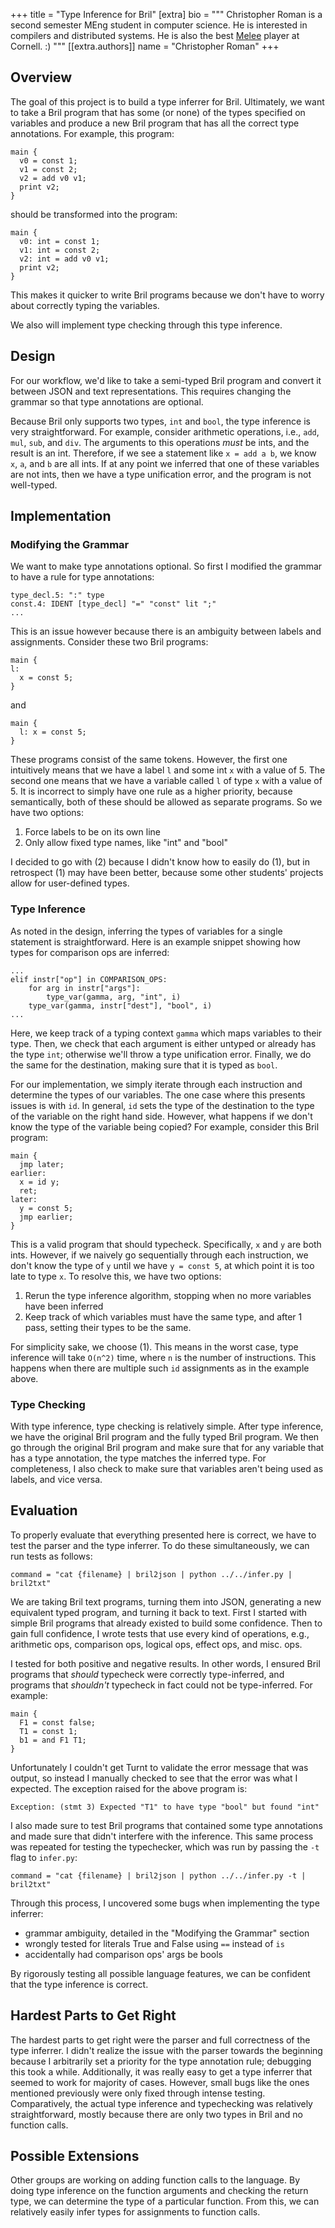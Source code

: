 +++
title = "Type Inference for Bril"
[extra]
bio = """
  Christopher Roman is a second semester MEng student in computer science. He is interested in compilers and distributed systems. He is also the best [Melee](https://en.wikipedia.org/wiki/Super_Smash_Bros._Melee) player at Cornell. :)
"""
[[extra.authors]]
name = "Christopher Roman"
+++

## Overview
The goal of this project is to build a type inferrer for Bril. Ultimately, we want to
take a Bril program that has some (or none) of the types specified on variables
and produce a new Bril program that has all the correct type annotations.
For example, this program:
```
main {
  v0 = const 1;
  v1 = const 2;
  v2 = add v0 v1;
  print v2;
}
```
should be transformed into the program:
```
main {
  v0: int = const 1;
  v1: int = const 2;
  v2: int = add v0 v1;
  print v2;
}
```
This makes it quicker to write Bril programs because we don't have
to worry about correctly typing the variables.

We also will implement type checking through this type inference.

## Design
For our workflow, we'd like to take a semi-typed Bril program and convert it
between JSON and text representations. This requires changing the grammar so
that type annotations are optional.

Because Bril only supports two types, `int` and `bool`, the type inference is
very straightforward. For example, consider arithmetic operations, i.e.,
`add`, `mul`, `sub`, and `div`. The arguments to this operations *must* be ints,
and the result is an int. Therefore, if we see a statement like `x = add a b`,
we know `x`, `a`, and `b` are all ints. If at any point we inferred that one
of these variables are not ints, then we have a type unification error, and the
program is not well-typed.

## Implementation

### Modifying the Grammar
We want to make type annotations optional. So first I modified the grammar to
have a rule for type annotations:
```
type_decl.5: ":" type
const.4: IDENT [type_decl] "=" "const" lit ";"
...
```
This is an issue however because there is an ambiguity between labels and
assignments. Consider these two Bril programs:
```
main {
l:
  x = const 5;
}
```
and
```
main {
  l: x = const 5;
}
```
These programs consist of the same tokens. However, the first one intuitively
means that we have a label `l` and some int `x` with a value of 5. The second
one means that we have a variable called `l` of type `x` with a value of 5.
It is incorrect to simply have one rule as a higher priority, because
semantically, both of these should be allowed as separate programs. So we have
two options:
1. Force labels to be on its own line
2. Only allow fixed type names, like "int" and "bool"

I decided to go with (2) because I didn't know how to easily do (1), but in
retrospect (1) may have been better, because some other students' projects
allow for user-defined types.

### Type Inference
As noted in the design, inferring the types of variables for a single statement
is straightforward. Here is an example snippet showing how types for comparison
ops are inferred:
```
...
elif instr["op"] in COMPARISON_OPS:
    for arg in instr["args"]:
        type_var(gamma, arg, "int", i)
    type_var(gamma, instr["dest"], "bool", i)
...
```
Here, we keep track of a typing context `gamma` which maps variables to their
type. Then, we check that each argument is either untyped or already has the
type `int`; otherwise we'll throw a type unification error. Finally, we do
the same for the destination, making sure that it is typed as `bool`.

For our implementation, we simply iterate through each instruction and determine
the types of our variables. The one case where this presents issues is with
`id`. In general, `id` sets the type of the destination to the type of the
variable on the right hand side. However, what happens if we don't know the type
of the variable being copied? For example, consider this Bril program:
```
main {
  jmp later;
earlier:
  x = id y;
  ret;
later:
  y = const 5;
  jmp earlier;
}
```
This is a valid program that should typecheck. Specifically, `x` and `y` are
both ints. However, if we naively go sequentially through each instruction, we
don't know the type of `y` until we have `y = const 5`, at which point it is too
late to type `x`. To resolve this, we have two options:
1. Rerun the type inference algorithm, stopping when no more variables have been
inferred
2. Keep track of which variables must have the same type, and after 1 pass,
setting their types to be the same.

For simplicity sake, we choose (1). This means in the worst case, type inference
will take `O(n^2)` time, where `n` is the number of instructions. This happens
when there are multiple such `id` assignments as in the example above.

### Type Checking
With type inference, type checking is relatively simple. After type inference,
we have the original Bril program and the fully typed Bril program. We then go
through the original Bril program and make sure that for any variable that has a
type annotation, the type matches the inferred type. For completeness, I also
check to make sure that variables aren't being used as labels, and vice versa.

## Evaluation
To properly evaluate that everything presented here is correct, we have to test
the parser and the type inferrer. To do these simultaneously, we can run tests
as follows:
```
command = "cat {filename} | bril2json | python ../../infer.py | bril2txt"
```
We are taking Bril text programs, turning them into JSON, generating a new
equivalent typed program, and turning it back to text. First I started with
simple Bril programs that already existed to build some confidence. Then to gain
full confidence, I wrote tests that use every kind of operations, e.g.,
arithmetic ops, comparison ops, logical ops, effect ops, and misc. ops.

I tested for both positive and negative results. In other words, I ensured
Bril programs that *should* typecheck were correctly type-inferred, and programs
that *shouldn't* typecheck in fact could not be type-inferred. For example:
```
main {
  F1 = const false;
  T1 = const 1;
  b1 = and F1 T1;
}
```
Unfortunately I couldn't get Turnt to validate the error message that was
output, so instead I manually checked to see that the error was what I expected.
The exception raised for the above program is:
```
Exception: (stmt 3) Expected "T1" to have type "bool" but found "int"
```

I also made sure to test Bril programs that contained some type annotations and
made sure that didn't interfere with the inference. This same process was
repeated for testing the typechecker, which was run by passing the `-t` flag to
`infer.py`:
```
command = "cat {filename} | bril2json | python ../../infer.py -t | bril2txt"
```

Through this process, I uncovered some bugs when implementing the type inferrer:
- grammar ambiguity, detailed in the "Modifying the Grammar" section
- wrongly tested for literals True and False using `==` instead of `is`
- accidentally had comparison ops' args be bools

By rigorously testing all possible language features, we can be confident that
the type inference is correct.

## Hardest Parts to Get Right
The hardest parts to get right were the parser and full correctness of the type
inferrer. I didn't realize the issue with the parser towards the beginning
because I arbitrarily set a priority for the type annotation rule; debugging
this took a while. Additionally, it was really easy to get a type inferrer
that seemed to work for majority of cases. However, small bugs like the ones
mentioned previously were only fixed through intense testing. Comparatively, the
actual type inference and typechecking was relatively straightforward, mostly
because there are only two types in Bril and no function calls.

## Possible Extensions
Other groups are working on adding function calls to the language. By doing
type inference on the function arguments and checking the return type, we can
determine the type of a particular function. From this, we can relatively easily
infer types for assignments to function calls.

